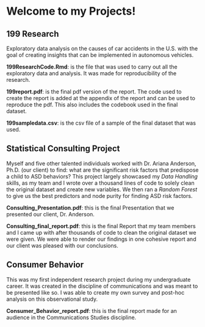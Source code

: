 # Welcome to my Projects! 


## 199 Research 
Exploratory data analysis on the causes of car accidents in the U.S. with the goal of creating insights that can be implemented in autonomous vehicles.

**199ResearchCode.Rmd**: is the file that was used to carry out all the exploratory data and analysis. It was made for reproducibility of the research. 

**199report.pdf**: is the final pdf version of the report. The code used to create the report is added at the appendix of the report and can be used to reproduce the pdf. This also includes the codebook used in the final dataset. 

**199sampledata.csv**: is the csv file of a sample of the final dataset that was used. 

## Statistical Consulting Project
Myself and five other talented individuals worked with Dr. Ariana Anderson, Ph.D. (our client) to find: what are the significant risk factors that predispose a child to ASD behaviors? This project largely showcased my *Data Handling* skills, as my team and I wrote over a thousand lines of code to solely clean the original dataset and create new variables. We then ran a *Random Forest* to give us the best predictors and node purity for finding ASD risk factors. 
 
**Consulting_Presentation.pdf**: this is the final Presentation that we presented our client, Dr. Anderson. 

**Consulting_final_report.pdf**: this is the final Report that my team members and I came up with after thousands of code to clean the original dataset we were given. We were able to render our findings in one cohesive report and our client was pleased with our conclusions. 

## Consumer Behavior 
This was my first independent research project during my undergraduate career. It was created in the discipline of communications and was meant to be presented like so. I was able to create my own survey and post-hoc analysis on this observational study. 

**Consumer_Behavior_report.pdf**: this is the final report made for an audience in the Communications Studies discipline. 


